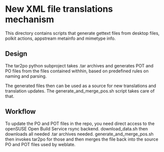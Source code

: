 New XML file translations mechanism
===================================

This directory contains scripts that generate gettext files from desktop files,
polkit actions, appstream metainfo and mimetype info.  

Design
------

The tar2po python subproject takes .tar archives and generates POT and PO files from
the files contained withhin, based on predefined rules on naming and parsing.

The generated files then can be used as a source for new translations and
translation updates. The generate_and_merge_pos.sh script takes care of that.

Workflow
--------

To update the PO and POT files in the repo, you need direct access to the openSUSE
Open Build Service rsync backend. download_data.sh then downloads all needed .tar
archives needed. generate_and_merge_pos.sh then invokes tar2po for those and then
merges the file back into the source PO and POT files used by weblate.